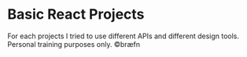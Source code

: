 # Basic React Projects
For each projects I tried to use different APIs and different design tools. 
Personal training purposes only.
©bræfn
